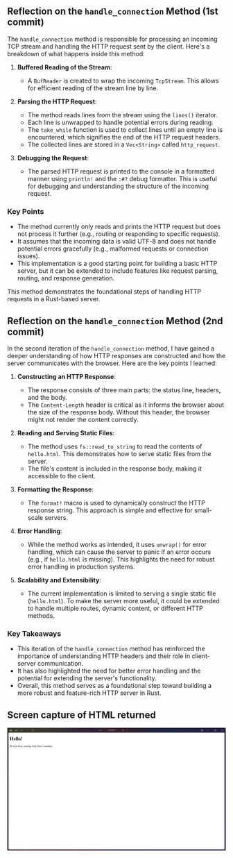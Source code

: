## Reflection on the `handle_connection` Method (1st commit)

The `handle_connection` method is responsible for processing an incoming TCP stream and handling the HTTP request sent by the client. Here's a breakdown of what happens inside this method:

1. **Buffered Reading of the Stream**:
   - A `BufReader` is created to wrap the incoming `TcpStream`. This allows for efficient reading of the stream line by line.

2. **Parsing the HTTP Request**:
   - The method reads lines from the stream using the `lines()` iterator.
   - Each line is unwrapped to handle potential errors during reading.
   - The `take_while` function is used to collect lines until an empty line is encountered, which signifies the end of the HTTP request headers.
   - The collected lines are stored in a `Vec<String>` called `http_request`.

3. **Debugging the Request**:
   - The parsed HTTP request is printed to the console in a formatted manner using `println!` and the `:#?` debug formatter. This is useful for debugging and understanding the structure of the incoming request.

### Key Points
- The method currently only reads and prints the HTTP request but does not process it further (e.g., routing or responding to specific requests).
- It assumes that the incoming data is valid UTF-8 and does not handle potential errors gracefully (e.g., malformed requests or connection issues).
- This implementation is a good starting point for building a basic HTTP server, but it can be extended to include features like request parsing, routing, and response generation.

This method demonstrates the foundational steps of handling HTTP requests in a Rust-based server.

## Reflection on the `handle_connection` Method (2nd commit)

In the second iteration of the `handle_connection` method, I have gained a deeper understanding of how HTTP responses are constructed and how the server communicates with the browser. Here are the key points I learned:

1. **Constructing an HTTP Response**:
   - The response consists of three main parts: the status line, headers, and the body.
   - The `Content-Length` header is critical as it informs the browser about the size of the response body. Without this header, the browser might not render the content correctly.

2. **Reading and Serving Static Files**:
   - The method uses `fs::read_to_string` to read the contents of `hello.html`. This demonstrates how to serve static files from the server.
   - The file's content is included in the response body, making it accessible to the client.

3. **Formatting the Response**:
   - The `format!` macro is used to dynamically construct the HTTP response string. This approach is simple and effective for small-scale servers.

4. **Error Handling**:
   - While the method works as intended, it uses `unwrap()` for error handling, which can cause the server to panic if an error occurs (e.g., if `hello.html` is missing). This highlights the need for robust error handling in production systems.

5. **Scalability and Extensibility**:
   - The current implementation is limited to serving a single static file (`hello.html`). To make the server more useful, it could be extended to handle multiple routes, dynamic content, or different HTTP methods.

### Key Takeaways
- This iteration of the `handle_connection` method has reinforced the importance of understanding HTTP headers and their role in client-server communication.
- It has also highlighted the need for better error handling and the potential for extending the server's functionality.
- Overall, this method serves as a foundational step toward building a more robust and feature-rich HTTP server in Rust.

## Screen capture of HTML returned
![Commit 2 screen capture](/assets/images/commit2.png)